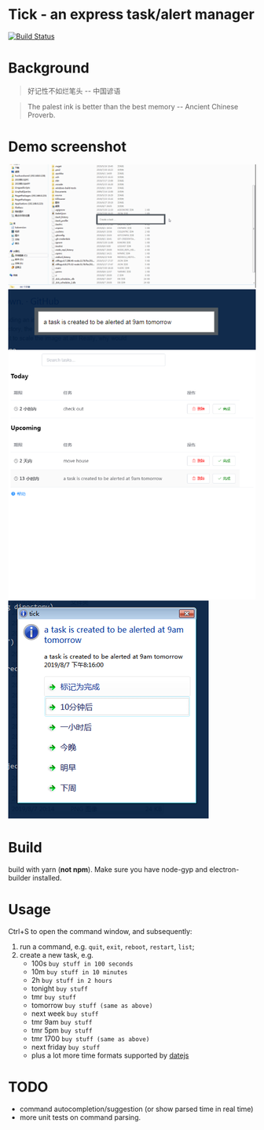Tick - an express task/alert manager
====================================

[![Build Status](https://travis-ci.org/foresightyj/tick.svg?branch=master)](https://travis-ci.org/foresightyj/tick)

# Background

> 好记性不如烂笔头 -- 中国谚语

> The palest ink is better than the best memory -- Ancient Chinese Proverb.

# Demo screenshot

![Screenshot](tick.gif)
![demo1](demo1.png)
![demo2](demo2.png)
![demo3](demo3.png)

# Build

build with yarn (**not npm**). Make sure you have node-gyp and electron-builder installed.

# Usage

Ctrl+S to open the command window, and subsequently:

1. run a command, e.g. `quit`, `exit`, `reboot`, `restart`, `list`;
2. create a new task, e.g.
   - 100s `buy stuff in 100 seconds`
   - 10m `buy stuff in 10 minutes`
   - 2h `buy stuff in 2 hours`
   - tonight `buy stuff`
   - tmr `buy stuff`
   - tomorrow `buy stuff (same as above)`
   - next week `buy stuff`
   - tmr 9am `buy stuff`
   - tmr 5pm `buy stuff`
   - tmr 1700 `buy stuff (same as above)`
   - next friday `buy stuff`
   - plus a lot more time formats supported by [datejs](https://github.com/datejs/Datejs#parsing)


# TODO

* command autocompletion/suggestion (or show parsed time in real time)
* more unit tests on command parsing.


